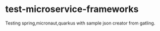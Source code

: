 # test-microservice-frameworks

Testing spring,micronaut,quarkus with sample json creator from gatling.
